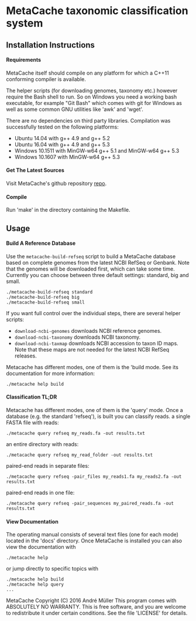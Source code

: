 # MetaCache taxonomic classification system

## Installation Instructions

#### Requirements
MetaCache itself should compile on any platform for which a C++11 conforming compiler is available.

The helper scripts (for downloading genomes, taxonomy etc.) however require the Bash shell to run. So on Windows you need a working bash executable, for example "Git Bash" which comes with git for Windows as well as some common GNU utilities like 'awk' and 'wget'.

There are no dependencies on third party libraries.
Compilation was successfully tested on the following platforms:
- Ubuntu 14.04 with g++ 4.9 and g++ 5.2
- Ubuntu 16.04 with g++ 4.9 and g++ 5.3
- Windows 10.1511 with MinGW-w64 g++ 5.1 and MinGW-w64 g++ 5.3
- Windows 10.1607 with MinGW-w64 g++ 5.3


#### Get The Latest Sources
Visit MetaCache's github repository [repo].


#### Compile
Run 'make' in the directory containing the Makefile.


## Usage

#### Build A Reference Database
Use the ```metacache-build-refseq``` script to build a MetaCache database based on complete genomes from the latest NCBI RefSeq or Genbank. Note that the genomes will be downloaded first, which can take some time.
Currently you can choose between three default settings: standard, big and small.
```
./metacache-build-refseq standard
./metacache-build-refseq big
./metacache-build-refseq small
```

If you want full control over the individual steps, there are several
helper scripts:
- ```download-ncbi-genomes``` downloads NCBI reference genomes.
- ```download-ncbi-taxonomy``` downloads NCBI taxonomy.
- ```download-ncbi-taxmap``` downloads NCBI accession to taxon ID maps.
  Note that these maps are not needed for the latest NCBI RefSeq releases.

Metacache has different modes, one of them is the 'build mode.
See its documentation for more information:
```
./metacache help build
```


#### Classification TL;DR 
Metacache has different modes, one of them is the 'query' mode. Once a database (e.g. the standard 'refseq'), is built you can classify reads.
a single FASTA file with reads:
```
./metacache query refseq my_reads.fa -out results.txt
```
an entire directory with reads:
```
./metacache query refseq my_read_folder -out results.txt
```
paired-end reads in separate files:
```
./metacache query refseq -pair_files my_reads1.fa my_reads2.fa -out results.txt
```
paired-end reads in one file:
```
./metacache query refseq -pair_sequences my_paired_reads.fa -out results.txt
```

#### View Documentation
The operating manual consists of several text files (one for each mode) located in the 'docs' directory.
Once MetaCache is installed you can also view the documentation with 
```
./metacache help
```
or jump directly to specific topics with
```
./metacache help build
./metacache help query
...
```

MetaCache  Copyright (C) 2016  André Müller
This program comes with ABSOLUTELY NO WARRANTY.
This is free software, and you are welcome to redistribute it under certain conditions. See the file 'LICENSE' for details.

[repo]: https://github.com/muellan/metacache
